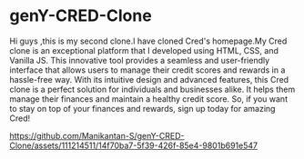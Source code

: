 # genY-CRED-Clone
Hi guys ,this is my second clone.I have cloned Cred's homepage.My Cred clone is an exceptional platform that I developed using HTML, CSS, and Vanilla JS. This innovative tool provides a seamless and user-friendly interface that allows users to manage their credit scores and rewards in a hassle-free way. With its intuitive design and advanced features, this Cred clone is a perfect solution for individuals and businesses alike. It helps them manage their finances and maintain a healthy credit score. So, if you want to stay on top of your finances and rewards, sign up today for amazing Cred!

https://github.com/Manikantan-S/genY-CRED-Clone/assets/111214511/14f70ba7-5f39-426f-85e4-9801b691e547


